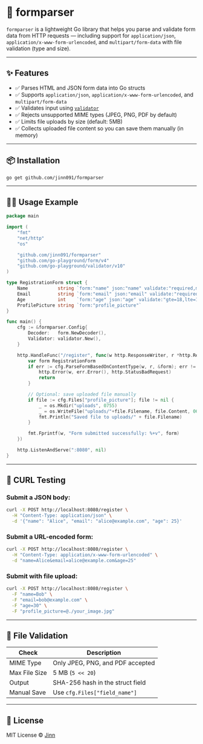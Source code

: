 # 🧾 formparser

`formparser` is a lightweight Go library that helps you parse and validate form data from HTTP requests — including support for `application/json`, `application/x-www-form-urlencoded`, and `multipart/form-data` with file validation (type and size).

---

## ✨ Features

- ✅ Parses HTML and JSON form data into Go structs
- ✅ Supports `application/json`, `application/x-www-form-urlencoded`, and `multipart/form-data`
- ✅ Validates input using [`validator`](https://github.com/go-playground/validator)
- ✅ Rejects unsupported MIME types (JPEG, PNG, PDF by default)
- ✅ Limits file uploads by size (default: 5MB)
- ✅ Collects uploaded file content so you can save them manually (in memory)

---

## 📦 Installation

```bash
go get github.com/jinn091/formparser
```

---

## 🧑‍💻 Usage Example

```go
package main

import (
	"fmt"
	"net/http"
	"os"

	"github.com/jinn091/formparser"
	"github.com/go-playground/form/v4"
	"github.com/go-playground/validator/v10"
)

type RegistrationForm struct {
	Name           string `form:"name" json:"name" validate:"required,min=2"`
	Email          string `form:"email" json:"email" validate:"required,email"`
	Age            int    `form:"age" json:"age" validate:"gte=18,lte=100"`
	ProfilePicture string `form:"profile_picture"`
}

func main() {
	cfg := &formparser.Config{
		Decoder:   form.NewDecoder(),
		Validator: validator.New(),
	}

	http.HandleFunc("/register", func(w http.ResponseWriter, r *http.Request) {
		var form RegistrationForm
		if err := cfg.ParseFormBasedOnContentType(w, r, &form); err != nil {
			http.Error(w, err.Error(), http.StatusBadRequest)
			return
		}

		// Optional: save uploaded file manually
		if file := cfg.Files["profile_picture"]; file != nil {
			_ = os.Mkdir("uploads", 0755)
			_ = os.WriteFile("uploads/"+file.Filename, file.Content, 0644)
			fmt.Println("Saved file to uploads/" + file.Filename)
		}

		fmt.Fprintf(w, "Form submitted successfully: %+v", form)
	})

	http.ListenAndServe(":8080", nil)
}
```

---

## 🧪 CURL Testing

### Submit a JSON body:
```bash
curl -X POST http://localhost:8080/register \
  -H "Content-Type: application/json" \
  -d '{"name": "Alice", "email": "alice@example.com", "age": 25}'
```

### Submit a URL-encoded form:
```bash
curl -X POST http://localhost:8080/register \
  -H "Content-Type: application/x-www-form-urlencoded" \
  -d "name=Alice&email=alice@example.com&age=25"
```

### Submit with file upload:
```bash
curl -X POST http://localhost:8080/register \
  -F "name=Bob" \
  -F "email=bob@example.com" \
  -F "age=30" \
  -F "profile_picture=@./your_image.jpg"
```

---

## 🔐 File Validation

| Check         | Description                        |
|---------------|------------------------------------|
| MIME Type     | Only JPEG, PNG, and PDF accepted   |
| Max File Size | 5 MB (`5 << 20`)                   |
| Output        | SHA-256 hash in the struct field   |
| Manual Save   | Use `cfg.Files["field_name"]`      |

---

## 📃 License

MIT License © [Jinn](https://github.com/jinn091)